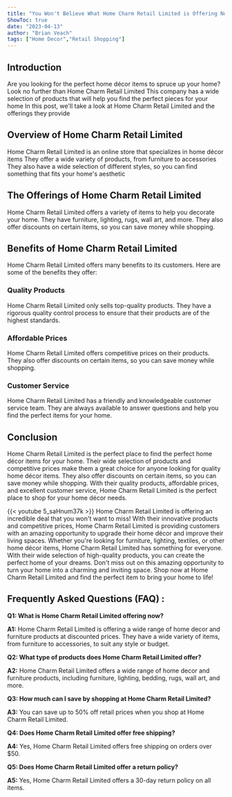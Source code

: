 ```yaml
---
title: "You Won't Believe What Home Charm Retail Limited is Offering Now!"
ShowToc: true 
date: "2023-04-13"
author: "Brian Veach" 
tags: ["Home Decor","Retail Shopping"]
---
```

## Introduction
Are you looking for the perfect home décor items to spruce up your home? Look no further than Home Charm Retail Limited This company has a wide selection of products that will help you find the perfect pieces for your home In this post, we'll take a look at Home Charm Retail Limited and the offerings they provide

## Overview of Home Charm Retail Limited
Home Charm Retail Limited is an online store that specializes in home décor items They offer a wide variety of products, from furniture to accessories They also have a wide selection of different styles, so you can find something that fits your home's aesthetic

## The Offerings of Home Charm Retail Limited
Home Charm Retail Limited offers a variety of items to help you decorate your home. They have furniture, lighting, rugs, wall art, and more. They also offer discounts on certain items, so you can save money while shopping.

## Benefits of Home Charm Retail Limited
Home Charm Retail Limited offers many benefits to its customers. Here are some of the benefits they offer:

### Quality Products
Home Charm Retail Limited only sells top-quality products. They have a rigorous quality control process to ensure that their products are of the highest standards.

### Affordable Prices
Home Charm Retail Limited offers competitive prices on their products. They also offer discounts on certain items, so you can save money while shopping.

### Customer Service
Home Charm Retail Limited has a friendly and knowledgeable customer service team. They are always available to answer questions and help you find the perfect items for your home.

## Conclusion
Home Charm Retail Limited is the perfect place to find the perfect home décor items for your home. Their wide selection of products and competitive prices make them a great choice for anyone looking for quality home décor items. They also offer discounts on certain items, so you can save money while shopping. With their quality products, affordable prices, and excellent customer service, Home Charm Retail Limited is the perfect place to shop for your home décor needs.

{{< youtube 5_saHnum37k >}} 
Home Charm Retail Limited is offering an incredible deal that you won't want to miss! With their innovative products and competitive prices, Home Charm Retail Limited is providing customers with an amazing opportunity to upgrade their home décor and improve their living spaces. Whether you're looking for furniture, lighting, textiles, or other home décor items, Home Charm Retail Limited has something for everyone. With their wide selection of high-quality products, you can create the perfect home of your dreams. Don't miss out on this amazing opportunity to turn your home into a charming and inviting space. Shop now at Home Charm Retail Limited and find the perfect item to bring your home to life!

## Frequently Asked Questions (FAQ) :
**Q1: What is Home Charm Retail Limited offering now?**

**A1:** Home Charm Retail Limited is offering a wide range of home decor and furniture products at discounted prices. They have a wide variety of items, from furniture to accessories, to suit any style or budget. 

**Q2: What type of products does Home Charm Retail Limited offer?**

**A2:** Home Charm Retail Limited offers a wide range of home decor and furniture products, including furniture, lighting, bedding, rugs, wall art, and more. 

**Q3: How much can I save by shopping at Home Charm Retail Limited?**

**A3:** You can save up to 50% off retail prices when you shop at Home Charm Retail Limited. 

**Q4: Does Home Charm Retail Limited offer free shipping?**

**A4:** Yes, Home Charm Retail Limited offers free shipping on orders over $50. 

**Q5: Does Home Charm Retail Limited offer a return policy?**

**A5:** Yes, Home Charm Retail Limited offers a 30-day return policy on all items.



